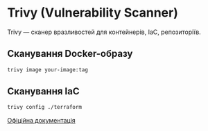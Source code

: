 # Trivy (Vulnerability Scanner)

Trivy — сканер вразливостей для контейнерів, IaC, репозиторіїв.

## Сканування Docker-образу

```bash
trivy image your-image:tag
```

## Сканування IaC

```bash
trivy config ./terraform
```

[Офіційна документація](https://aquasecurity.github.io/trivy/)
